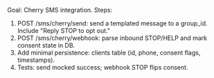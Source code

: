 Goal: Cherry SMS integration.
Steps:
1) POST /sms/cherry/send: send a templated message to a group_id. Include "Reply STOP to opt out."
2) POST /sms/cherry/webhook: parse inbound STOP/HELP and mark consent state in DB.
3) Add minimal persistence: clients table (id, phone, consent flags, timestamps).
4) Tests: send mocked success; webhook STOP flips consent.